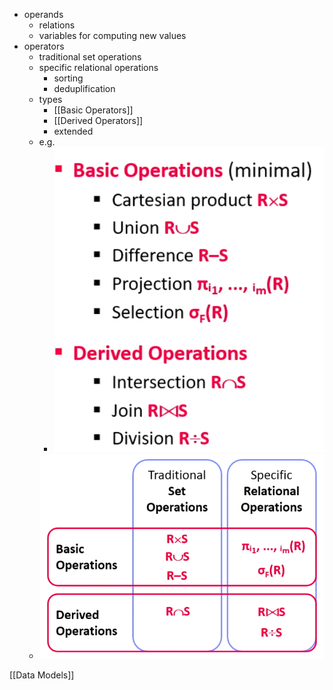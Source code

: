 + operands
	+ relations
	+ variables for computing new values
+ operators
	+ traditional set operations
	+ specific relational operations
		+ sorting
		+ deduplification
	+ types
		+ [[Basic Operators]]
		+ [[Derived Operators]]
		+ extended
	+ e.g.
		+ ![](../../../z_images/Pasted%20image%2020220406142243.png)
	+ ![](../../../z_images/Pasted%20image%2020220406142441.png)

[[Data Models]]

